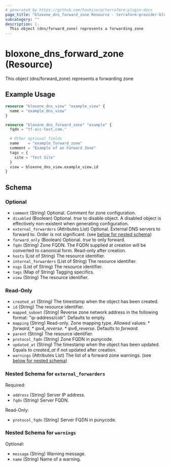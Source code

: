 ```yaml
---
# generated by https://github.com/hashicorp/terraform-plugin-docs
page_title: "bloxone_dns_forward_zone Resource - terraform-provider-bloxone"
subcategory: ""
description: |-
  This object (dns/forward_zone) represents a forwarding zone
---
```


# bloxone_dns_forward_zone (Resource)

This object (dns/forward_zone) represents a forwarding zone

## Example Usage

```terraform
resource "bloxone_dns_view" "example_view" {
  name = "example_dns_view"
}

resource "bloxone_dns_forward_zone" "example" {
  fqdn = "tf-acc-test.com."

  # Other optional fields
  name    = "example_forward_zone"
  comment = "Example of an Forward Zone"
  tags = {
    site = "Test Site"
  }
  view = bloxone_dns_view.example_view.id
}
```

<!-- schema generated by tfplugindocs -->
## Schema

### Optional

- `comment` (String) Optional. Comment for zone configuration.
- `disabled` (Boolean) Optional. _true_ to disable object. A disabled object is effectively non-existent when generating configuration.
- `external_forwarders` (Attributes List) Optional. External DNS servers to forward to. Order is not significant. (see [below for nested schema](#nestedatt--external_forwarders))
- `forward_only` (Boolean) Optional. _true_ to only forward.
- `fqdn` (String) Zone FQDN. The FQDN supplied at creation will be converted to canonical form.  Read-only after creation.
- `hosts` (List of String) The resource identifier.
- `internal_forwarders` (List of String) The resource identifier.
- `nsgs` (List of String) The resource identifier.
- `tags` (Map of String) Tagging specifics.
- `view` (String) The resource identifier.

### Read-Only

- `created_at` (String) The timestamp when the object has been created.
- `id` (String) The resource identifier.
- `mapped_subnet` (String) Reverse zone network address in the following format: "ip-address/cidr". Defaults to empty.
- `mapping` (String) Read-only. Zone mapping type. Allowed values:  * _forward_,  * _ipv4_reverse_.  * _ipv6_reverse_.  Defaults to _forward_.
- `parent` (String) The resource identifier.
- `protocol_fqdn` (String) Zone FQDN in punycode.
- `updated_at` (String) The timestamp when the object has been updated. Equals to _created_at_ if not updated after creation.
- `warnings` (Attributes List) The list of a forward zone warnings. (see [below for nested schema](#nestedatt--warnings))

<a id="nestedatt--external_forwarders"></a>
### Nested Schema for `external_forwarders`

Required:

- `address` (String) Server IP address.
- `fqdn` (String) Server FQDN.

Read-Only:

- `protocol_fqdn` (String) Server FQDN in punycode.


<a id="nestedatt--warnings"></a>
### Nested Schema for `warnings`

Optional:

- `message` (String) Warning message.
- `name` (String) Name of a warning.
